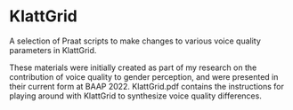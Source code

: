 # KlattGrid
A selection of Praat scripts to make changes to various voice quality parameters in KlattGrid.

These materials were initially created as part of my research on the contribution of voice quality to gender perception, and were presented in their current form at BAAP 2022. KlattGrid.pdf contains the instructions for playing around with KlattGrid to synthesize voice quality differences.
